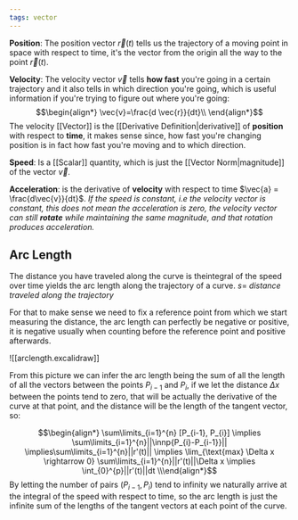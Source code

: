 ```yaml
---
tags: vector
---
```

**Position**: The position vector $\vec{r}(t)$ tells us the trajectory of a moving point in space with respect to time, it's the vector from the origin all the way to the point $\vec{r}(t)$.

**Velocity**: The velocity vector $\vec{v}$ tells **how fast** you're going in a certain trajectory and it also tells in which direction you're going, which is useful information if you're trying to figure out where you're going:
$$\begin{align*}
\vec{v}=\frac{d \vec{r}}{dt}\\
\end{align*}$$
The velocity [[Vector]] is the [[Derivative Definition|derivative]] of **position** with respect to **time**, it makes sense since, how fast you're changing position is in fact how fast you're moving and to which direction.

**Speed**: Is a [[Scalar]] quantity, which is just the [[Vector Norm|magnitude]] of the vector $\vec{v}$.

**Acceleration**: is the derivative of **velocity** with respect to time $\vec{a} = \frac{d\vec{v}}{dt}$. *If the speed is constant, i.e the velocity vector is constant, this does not mean the acceleration is zero, the velocity vector can still **rotate** while maintaining the same magnitude, and that rotation produces acceleration.*

## Arc Length

The distance you have traveled along the curve is theintegral of the speed over time yields the arc length along the trajectory of a curve. $s=$ *distance traveled along the trajectory*

For that to make sense we need to fix a reference point from which we start measuring the distance, the arc length can perfectly be negative or positive, it is negative usually when counting before the reference point and positive afterwards.

![[arclength.excalidraw]]

From this picture we can infer the arc length being the sum of all the length of all the vectors between the points $P_{i-1}$ and $P_{i}$, if we let the distance $\Delta x$ between the points tend to zero, that will be actually the derivative of the curve at that point, and the distance will be the length of the tangent vector, so:  

$$\begin{align*}
\sum\limits_{i=1}^{n} [P_{i-1}, P_{i}] \implies \sum\limits_{i=1}^{n}||\innp{P_{i}-P_{i-1}}|| \implies\sum\limits_{i=1}^{n}||r'(t)|| \implies \lim_{\text{max} \Delta x \rightarrow 0} \sum\limits_{i=1}^{n}||r'(t)||\Delta x \implies \int_{0}^{p}||r'(t)||dt
\\\end{align*}$$
By letting the number of pairs $(P_{i-1}, P_{i})$ tend to infinity we naturally arrive at the integral of the speed with respect to time, so the arc length is just the infinite sum of the lengths of the tangent vectors at each point of the curve.